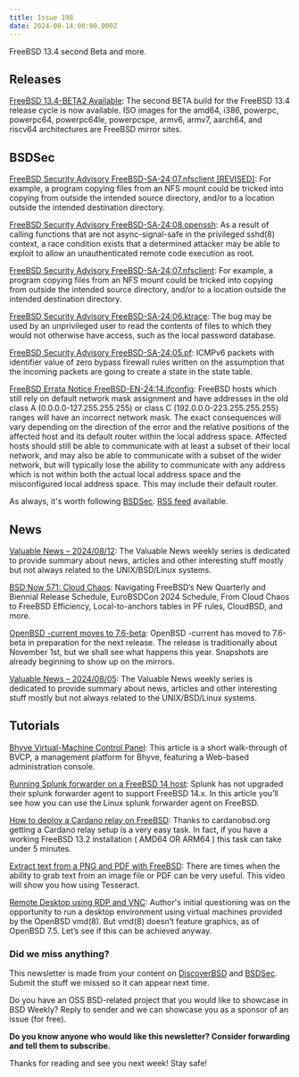 ```yaml
---
title: Issue 198
date: 2024-08-14:00:00.000Z
---
```


FreeBSD 13.4 second Beta and more.

<!-- more -->

## Releases

[FreeBSD 13.4-BETA2 Available](https://www.freebsd.org/news/newsflash/#2024-08-10:1?utm_source=bsdweekly): The second BETA build for the FreeBSD 13.4 release cycle is now available. ISO images for the amd64, i386, powerpc, powerpc64, powerpc64le, powerpcspe, armv6, armv7, aarch64, and riscv64 architectures are FreeBSD mirror sites.

## BSDSec

[FreeBSD Security Advisory FreeBSD-SA-24:07.nfsclient [REVISED]](https://bsdsec.net/articles/freebsd-security-advisory-freebsd-sa-24-07-nfsclient-revised?utm_source=bsdweekly): For example, a program copying files from an NFS mount could be tricked into copying from outside the intended source directory, and/or to a location outside the intended destination directory.

[FreeBSD Security Advisory FreeBSD-SA-24:08.openssh](https://bsdsec.net/articles/freebsd-security-advisory-freebsd-sa-24-08-openssh?utm_source=bsdweekly): As a result of calling functions that are not async-signal-safe in the privileged sshd(8) context, a race condition exists that a determined attacker may be able to exploit to allow an unauthenticated remote code execution as root.

[FreeBSD Security Advisory FreeBSD-SA-24:07.nfsclient](https://bsdsec.net/articles/freebsd-security-advisory-freebsd-sa-24-07-nfsclient?utm_source=bsdweekly): For example, a program copying files from an NFS mount could be tricked into copying from outside the intended source directory, and/or to a location outside the intended destination directory.

[FreeBSD Security Advisory FreeBSD-SA-24:06.ktrace](https://bsdsec.net/articles/freebsd-security-advisory-freebsd-sa-24-06-ktrace?utm_source=bsdweekly): The bug may be used by an unprivileged user to read the contents of files to which they would not otherwise have access, such as the local password database.

[FreeBSD Security Advisory FreeBSD-SA-24:05.pf](https://bsdsec.net/articles/freebsd-security-advisory-freebsd-sa-24-05-pf?utm_source=bsdweekly): ICMPv6 packets with identifier value of zero bypass firewall rules written on the assumption that the incoming packets are going to create a state in the state table.

[FreeBSD Errata Notice FreeBSD-EN-24:14.ifconfig](https://bsdsec.net/articles/freebsd-errata-notice-freebsd-en-24-14-ifconfig?utm_source=bsdweekly): FreeBSD hosts which still rely on default network mask assignment and have addresses in the old class A (0.0.0.0-127.255.255.255) or class C (192.0.0.0-223.255.255.255) ranges will have an incorrect network mask. The exact consequences will vary depending on the direction of the error and the relative positions of the affected host and its default router within the local address space. Affected hosts should still be able to communicate with at least a subset of their local network, and may also be able to communicate with a subset of the wider network, but will typically lose the ability to communicate with any address which is not within both the actual local address space and the misconfigured local address space. This may include their default router.

As always, it's worth following [BSDSec](https://bsdsec.net). [RSS feed](https://bsdsec.net/articles.atom) available.

## News

[Valuable News – 2024/08/12](https://vermaden.wordpress.com/2024/08/12/valuable-news-2024-08-12/?utm_source=bsdweekly): The Valuable News weekly series is dedicated to provide summary about news, articles and other interesting stuff mostly but not always related to the UNIX/BSD/Linux systems.

[BSD Now 571: Cloud Chaos](https://www.bsdnow.tv/571?utm_source=bsdweekly): Navigating FreeBSD’s New Quarterly and Biennial Release Schedule, EuroBSDCon 2024 Schedule, From Cloud Chaos to FreeBSD Efficiency, Local-to-anchors tables in PF rules, CloudBSD, and more.

[OpenBSD -current moves to 7.6-beta](https://www.undeadly.org/cgi?action=article;sid=20240808092612&utm_source=bsdweekly): OpenBSD -current has moved to 7.6-beta in preparation for the next release. The release is traditionally about November 1st, but we shall see what happens this year. Snapshots are already beginning to show up on the mirrors.

[Valuable News – 2024/08/05](https://vermaden.wordpress.com/2024/08/05/valuable-news-2024-08-05/?utm_source=bsdweekly): The Valuable News weekly series is dedicated to provide summary about news, articles and other interesting stuff mostly but not always related to the UNIX/BSD/Linux systems.

## Tutorials

[Bhyve Virtual-Machine Control Panel](https://www.patpro.net/blog/index.php/2024/07/14/3775-bhyve-virtual-machine-control-panel-bvcp-english-version/?utm_source=bsdweekly): This article is a short walk-through of BVCP, a management platform for Bhyve, featuring a Web-based administration console.

[Running Splunk forwarder on a FreeBSD 14 host](https://www.patpro.net/blog/index.php/2024/03/28/3679-running-splunk-forwarder-on-a-freebsd-14-host/?utm_source=bsdweekly): Splunk has not upgraded their splunk forwarder agent to support FreeBSD 14.x. In this article you’ll see how you can use the Linux splunk forwarder agent on FreeBSD.

[How to deploy a Cardano relay on FreeBSD](https://university.psilobyte.io/en/how-to/cardano-freebsd-relay-setup?utm_source=bsdweekly): Thanks to cardanobsd.org getting a Cardano relay setup is a very easy task. In fact, if you have a working FreeBSD 13.2 installation ( AMD64 OR ARM64 ) this task can take under 5 minutes.

[Extract text from a PNG and PDF with FreeBSD](https://www.youtube.com/watch?v=dqzWpilawpw&utm_source=bsdweekly): There are times when the ability to grab text from an image file or PDF can be very useful. This video will show you how using Tesseract.

[Remote Desktop using RDP and VNC](https://www.tumfatig.net/2024/remote-desktop-using-rdp-and-vnc/?utm_source=bsdweekly): Author's initial questioning was on the opportunity to run a desktop environment using virtual machines provided by the OpenBSD vmd(8). But vmd(8) doesn’t feature graphics, as of OpenBSD 7.5. Let’s see if this can be achieved anyway.

### Did we miss anything?

This newsletter is made from your content on [DiscoverBSD](https://discoverbsd.com) and [BSDSec](https://bsdsec.net). Submit the stuff we missed so it can appear next time.

Do you have an OSS BSD-related project that you would like to showcase in BSD Weekly? Reply to sender and we can showcase you as a sponsor of an issue (for free).

**Do you know anyone who would like this newsletter? Consider forwarding and tell them to subscribe.**

Thanks for reading and see you next week! Stay safe!